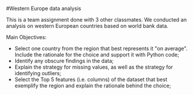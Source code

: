 #Western Europe data analysis

This is a team assignment done with 3 other classmates. 
We conducted an analysis on western European countries based on world bank data.

Main Objectives:

- Select one country from the region that best represents it "on average". Include the rationale for the choice and support it with Python code;
- Identify any obscure findings in the data;
- Explain the strategy for missing values, as well as the strategy for identifying outliers;
- Select the Top 5 features (i.e. columns) of the dataset that best exemplify the region and explain the rationale behind the choice;
